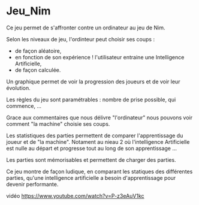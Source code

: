 # Jeu_Nim
Ce jeu permet de s'affronter contre un ordinateur au jeu de Nim. 

Selon les niveaux de jeu, l'ordinteur peut choisir ses coups : 
- de façon aléatoire, 
- en fonction de son expérience ! l'utilisateur entraine une Intelligence Artificielle,
- de façon calculée.

Un graphique permet de voir la progression des joueurs et de voir leur évolution.

Les règles du jeu sont paramétrables : nombre de prise possible, qui commence, ...

Grace aux commentaires que nous délivre "l'ordinateur" nous pouvons voir comment "la machine" choisie ses coups. 

Les statistiques des parties permettent de comparer l'apprentissage du joueur et de "la machine". Notament au nieau 2
où l'intelligence Artificielle est nulle au départ et progresse tout au long de son apprentissage ...

Les parties sont mémorisables et permettent de charger des parties.

Ce jeu montre de façon ludique, en comparant les statiques des différentes parties, qu'une intelligence artificielle a besoin d'apprentissage pour devenir performante.

vidéo https://www.youtube.com/watch?v=P-z3eAuV1kc
